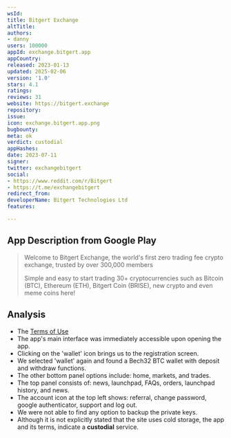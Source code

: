 ```yaml
---
wsId: 
title: Bitgert Exchange
altTitle: 
authors:
- danny
users: 100000
appId: exchange.bitgert.app
appCountry: 
released: 2023-01-13
updated: 2025-02-06
version: '1.0'
stars: 4.1
ratings: 
reviews: 31
website: https://bitgert.exchange
repository: 
issue: 
icon: exchange.bitgert.app.png
bugbounty: 
meta: ok
verdict: custodial
appHashes: 
date: 2023-07-11
signer: 
twitter: exchangebitgert
social:
- https://www.reddit.com/r/Bitgert
- https://t.me/exchangebitgert
redirect_from: 
developerName: Bitgert Technologies Ltd
features: 

---
```


## App Description from Google Play

> Welcome to Bitgert Exchange, the world's first zero trading fee crypto exchange, trusted by over 300,000 members
>
> Simple and easy to start trading 30+ cryptocurrencies such as Bitcoin (BTC), Ethereum (ETH), Bitgert Coin (BRISE), new crypto and even meme coins here!

## Analysis

- The [Terms of Use](https://bitgert.exchange/terms-of-use.html)
- The app's main interface was immediately accessible upon opening the app.
- Clicking on the 'wallet' icon brings us to the registration screen.
- We selected 'wallet' again and found a Bech32 BTC wallet with deposit and withdraw functions.
- The other bottom panel options include: home, markets, and trades. 
- The top panel consists of: news, launchpad, FAQs, orders, launchpad history, and news.
- The account icon at the top left shows: referral, change password, google authenticator, support and log out.
- We were not able to find any option to backup the private keys.
- Although it is not explicitly stated that the site uses cold storage, the app and its terms, indicate a **custodial** service.
